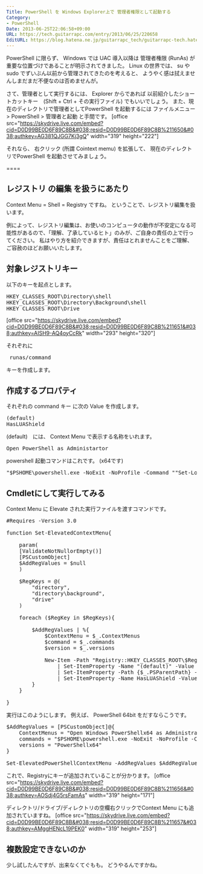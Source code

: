 ```yaml
---
Title: PowerShell を Windows Explorer上で 管理者権限として起動する
Category:
- PowerShell
Date: 2013-06-25T22:06:58+09:00
URL: https://tech.guitarrapc.com/entry/2013/06/25/220658
EditURL: https://blog.hatena.ne.jp/guitarrapc_tech/guitarrapc-tech.hatenablog.com/atom/entry/11696248318757675736
---
```


PowerShell に限らず、 Windows では UAC 導入以降は 管理者権限 (RunAs) が重要な位置づけであることが明示されてきました。
Linux の世界では、 su や sudo でずいぶん以前から管理されてきたのを考えると、 ようやく感は拭えませんしまだまだ不便なのは否めませんが。

さて、管理者として実行するには、 Explorer からであれば 以前紹介したショートカットキー　(Shift + Ctrl + その実行ファイル) でもいいでしょう。
また、現在のディレクトリで管理者としてPowerShell を起動するには ファイルメニュー &gt; PowerShell &gt; 管理者と起動 と手間です。
[office src="https://skydrive.live.com/embed?cid=D0D99BE0D6F89C8B&#038;resid=D0D99BE0D6F89C8B%211650&#038;authkey=AG381QJGG7Kj3gQ" width="319" height="222"]

それなら、 右クリック (所謂 Cointext memu) を拡張して、 現在のディレクトリでPowerShell を起動させてみましょう。

====


<h2> レジストリ の編集 を扱うにあたり </h2>
Context Menu = Shell = Registry ですね。
ということで、レジストリ編集を扱います。

例によって、レジストリ編集は、お使いのコンピュータの動作が不安定になる可能性があるので、「理解、了承しているヒト」のみが、ご自身の責任の上で行ってください。
私はやり方を紹介できますが、責任はとれませんことをご理解、ご容赦のほどお願いいたします。

<h2>対象レジストリキー</h2>
以下のキーを起点とします。
<pre class="brush: powershell">
HKEY_CLASSES_ROOT\Directory\shell
HKEY_CLASSES_ROOT\Directory\Background\shell
HKEY_CLASSES_ROOT\Drive
</pre>

[office src="https://skydrive.live.com/embed?cid=D0D99BE0D6F89C8B&#038;resid=D0D99BE0D6F89C8B%211651&#038;authkey=AISH9-AQ4oyCcRk" width="293" height="320"]

それぞれに <pre class="brush: powershell"> runas/command </pre> キーを作成します。

<h2> 作成するプロパティ </h2>
それぞれの command キー に次の Value を作成します。

<pre class="brush: powershell">
(default)
HasLUAShield
</pre>

(default)　には、 Context Menu で表示する名称をいれます。
<pre class="brush: powershell">
Open PowerShell as Administartor
</pre>

powershell 起動コマンドはこれです。 (x64です)
<pre class="brush: powershell">
&quot;$PSHOME\powershell.exe -NoExit -NoProfile -Command &quot;&quot;Set-Location '%V'&quot;&quot;&quot;
</pre>

<h2>Cmdletにして実行してみる </h2>

Context Menu に Elevate された実行ファイルを渡すコマンドです。
<pre class="brush: powershell">
#Requires -Version 3.0

function Set-ElevatedContextMenu{

	param(
	[ValidateNotNullorEmpty()]
	[PSCustomObject]
	$AddRegValues = $null
	)

	$RegKeys = @(
		&quot;directory&quot;,
		&quot;directory\background&quot;,
		&quot;drive&quot;
	)

	foreach ($RegKey in $RegKeys){

		$AddRegValues | %{
			$ContextMenu = $_.ContextMenus
			$command = $_.commands
			$version = $_.versions

			New-Item -Path &quot;Registry::HKEY_CLASSES_ROOT\$RegKey\shell&quot; -Name runas\command -Force `
				| Set-ItemProperty -Name &quot;(default)&quot; -Value $command -PassThru `
				| Set-ItemProperty -Path {$_.PSParentPath} -Name '(default)' -Value $ContextMenu -PassThru `
				| Set-ItemProperty -Name HasLUAShield -Value ''
		}
	}

}
</pre>


実行はこのようにします。
例えば、 PowerShell 64bit をだすならこうです。
<pre class="brush: powershell">
$AddRegValues = [PSCustomObject]@{
	ContextMenus = &quot;Open Windows PowerShellx64 as Administrator&quot;
	commands = &quot;$PSHOME\powershell.exe -NoExit -NoProfile -Command &quot;&quot;Set-Location '%V'&quot;&quot;&quot;
	versions = &quot;PowerShellx64&quot;
}

Set-ElevatedPowerShellContextMenu -AddRegValues $AddRegValues
</pre>


これで、Registryにキーが追加されていることが分かります。
[office src="https://skydrive.live.com/embed?cid=D0D99BE0D6F89C8B&#038;resid=D0D99BE0D6F89C8B%211656&#038;authkey=AOSdj4G5rsFamAs" width="319" height="171"]

ディレクトリ/ドライブ/ディレクトリの空欄右クリックでContext Menu にも追加されていますね。
[office src="https://skydrive.live.com/embed?cid=D0D99BE0D6F89C8B&#038;resid=D0D99BE0D6F89C8B%211657&#038;authkey=AMggHENcL19PEK0" width="319" height="253"]

<h2>複数設定できないのか</h2>
少し試したんですが、出来なくてぐもも。
どうやるんですかね。
